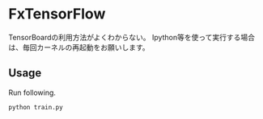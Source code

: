 # FxTensorFlow
TensorBoardの利用方法がよくわからない。
Ipython等を使って実行する場合は、毎回カーネルの再起動をお願いします。

## Usage

Run following.

`python train.py`